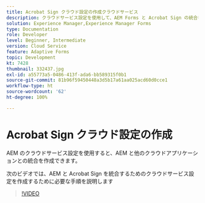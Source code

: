 ```yaml
---
title: Acrobat Sign クラウド設定の作成クラウドサービス
description: クラウドサービス設定を使用して、AEM Forms と Acrobat Sign の統合を作成します。
solution: Experience Manager,Experience Manager Forms
type: Documentation
role: Developer
level: Beginner, Intermediate
version: Cloud Service
feature: Adaptive Forms
topic: Development
kt: 7428
thumbnail: 332437.jpg
exl-id: a55773a5-0486-413f-ada6-bb589315f0b1
source-git-commit: 81b96f59450448a3d5b17a61aa025acd60d0cce1
workflow-type: ht
source-wordcount: '62'
ht-degree: 100%

---
```


# Acrobat Sign クラウド設定の作成

AEM のクラウドサービス設定を使用すると、AEM と他のクラウドアプリケーションとの統合を作成できます。

次のビデオでは、AEM と Acrobat Sign を統合するためのクラウドサービス設定を作成するために必要な手順を説明します

>[!VIDEO](https://video.tv.adobe.com/v/332437?quality=12&learn=on)
